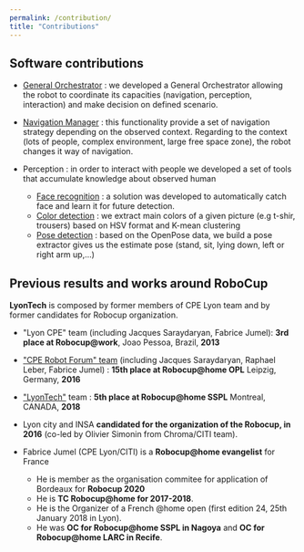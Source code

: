 ```yaml
---
permalink: /contribution/
title: "Contributions"
---
```


## Software contributions

- [General Orchestrator](https://github.com/jacques-saraydaryan/robocup_pepper-general_mng)  : we developed a General Orchestrator allowing the robot to coordinate its capacities (navigation, perception, interaction) and make decision on defined scenario.

- [Navigation Manager](https://github.com/jacques-saraydaryan/robocup_pepper-navigation_mng) : this functionality provide a set of navigation strategy depending on the observed context. Regarding to the context (lots of people, complex environment, large free space zone), the robot changes it way of navigation.

- Perception : in order to interact with people we developed a set of tools that accumulate knowledge about observed human
  - [Face recognition](https://github.com/jacques-saraydaryan/ros_face_recognition) : a solution was developed to automatically catch face and learn it for future detection.
  - [Color detection](https://github.com/jacques-saraydaryan/ros_color_detection) : we extract main colors of a given picture (e.g t-shir, trousers) based on HSV format and K-mean clustering 
  - [Pose detection](https://github.com/m0rph03nix/ros_openpose_gossip) : based on the OpenPose data, we build a pose extractor gives us the estimate pose (stand, sit, lying down, left or right arm up,...)

## Previous results and works around RoboCup
**LyonTech** is composed by former members of CPE Lyon team and by former candidates for Robocup organization.
- "Lyon CPE" team  (including Jacques Saraydaryan, Fabrice Jumel): **3rd place at Robocup@work**, Joao Pessoa, Brazil, **2013**
- ["CPE Robot Forum" team](http://cpe-dev.fr/robotcup/) (including Jacques Saraydaryan, Raphael Leber, Fabrice Jumel) : **15th place at Robocup@home OPL** Leipzig, Germany, **2016**
- ["LyonTech"](https://robocup-lyontech.github.io/contribution/) team : **5th place at Robocup@home SSPL** Montreal, CANADA, **2018**

- Lyon city and INSA **candidated for the organization of the Robocup, in 2016** (co-led by Olivier Simonin from Chroma/CITI team).
- Fabrice Jumel (CPE Lyon/CITI) is a **Robocup@home evangelist** for France
  - He is member as the organisation commitee for application of Bordeaux for **Robocup 2020** 
  - He is **TC Robocup@home for 2017-2018**. 
  - He is  the Organizer of a French @home open (first edition 24, 25th January 2018 in Lyon). 
  - He was **OC for Robocup@home SSPL in Nagoya** and **OC for Robocup@home LARC in Recife**.
